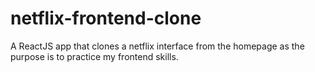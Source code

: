 # netflix-frontend-clone
A ReactJS app that clones a netflix interface from the homepage as the purpose is to practice my frontend skills.
